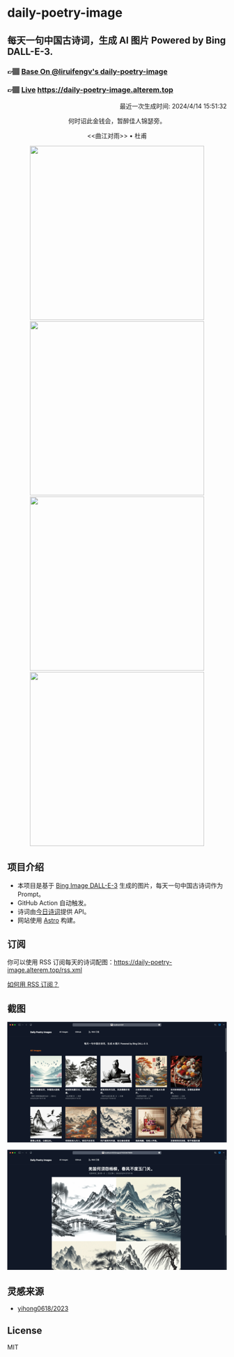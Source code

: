 
# daily-poetry-image

## 每天一句中国古诗词，生成 AI 图片 Powered by Bing DALL-E-3.

### 👉🏽 [Base On @liruifengv's daily-poetry-image](https://github.com/liruifengv/daily-poetry-image)

### 👉🏽 [Live](https://daily-poetry-image.alterem.top/) https://daily-poetry-image.alterem.top

<p align="right">
  最近一次生成时间: 2024/4/14 15:51:32
</p>
<p align="center">
何时诏此金钱会，暂醉佳人锦瑟旁。
</p>
<p align="center">
<<曲江对雨>> • 杜甫
</p>
<p align="center">
<img src="https://tse3.mm.bing.net/th/id/OIG2.uUyAyJZnW_bbBtsyQhbS" height="400" width="400" />
<img src="https://tse2.mm.bing.net/th/id/OIG2.kC6BsWtN.cPVpO4G2yHT" height="400" width="400" />
<img src="https://tse3.mm.bing.net/th/id/OIG2.6ifELA5LkiA7yeDUUiGM" height="400" width="400" />
<img src="https://tse4.mm.bing.net/th/id/OIG2.T41BIK69fSqB2gsd0Mfw" height="400" width="400" />
</p>

## 项目介绍

-   本项目是基于 [Bing Image DALL-E-3](https://www.bing.com/images/create) 生成的图片，每天一句中国古诗词作为 Prompt。
-   GitHub Action 自动触发。
-   诗词由[今日诗词](https://www.jinrishici.com/)提供 API。
-   网站使用 [Astro](https://astro.build) 构建。

## 订阅

你可以使用 RSS 订阅每天的诗词配图：https://daily-poetry-image.alterem.top/rss.xml

[如何用 RSS 订阅？](https://zhuanlan.zhihu.com/p/55026716)

## 截图

![图片列表](./screenshots/Snipaste_2023-12-28_21-00-26.png)

![图片详情](./screenshots/Snipaste_2023-12-28_21-00-53.png)

## 灵感来源

-   [yihong0618/2023](https://github.com/yihong0618/2023)

## License

MIT
